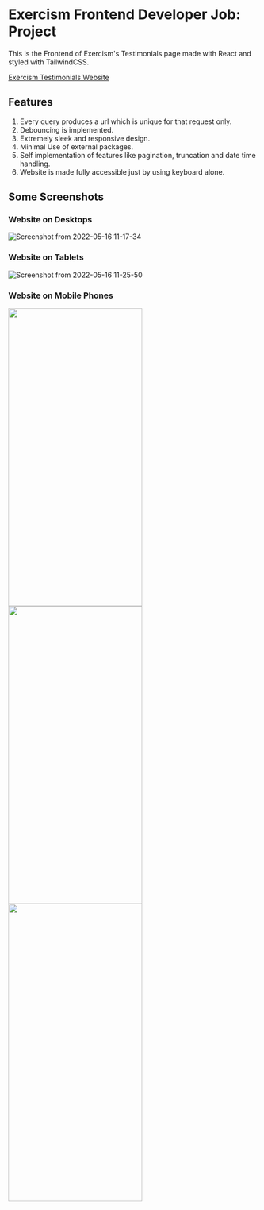 # Exercism Frontend Developer Job: Project

This is the Frontend of Exercism's Testimonials page made with React and styled with TailwindCSS.
<div>
<a href="https://exercism-testimonials-c7270.web.app/">Exercism Testimonials Website</a>
</div>

## Features
1. Every query produces a url which is unique for that request only.
2. Debouncing is implemented.
3. Extremely sleek and responsive design.
4. Minimal Use of external packages.
5. Self implementation of features like pagination, truncation and date time handling.
6. Website is made fully accessible just by using keyboard alone.

## Some Screenshots
### Website on Desktops
![Screenshot from 2022-05-16 11-17-34](https://user-images.githubusercontent.com/72189840/168527469-44628443-0042-4296-ada0-cab9b32f980a.png)
### Website on Tablets
![Screenshot from 2022-05-16 11-25-50](https://user-images.githubusercontent.com/72189840/168528328-6ef616b9-2047-4675-a4ed-71bd01dbfefc.png)
### Website on Mobile Phones
<p>
  <img src="https://user-images.githubusercontent.com/72189840/168527998-2c1d239f-b1c1-436f-a4c5-9a906e8b022d.png" width="270" height="600"/>
  <img src="https://user-images.githubusercontent.com/72189840/168527542-435bb8f1-e1e1-4439-bfe7-f625e3216da5.png" width="270" height="600"/>
  <img src="https://user-images.githubusercontent.com/72189840/168527550-2d628065-6c9e-48f1-b4d2-6b8393177684.png" width="270" height="600"/>
</p>

